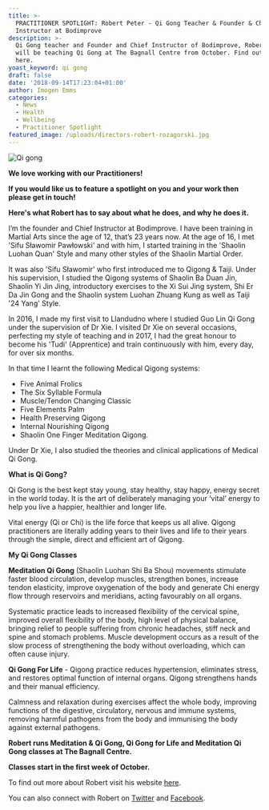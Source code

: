 ```yaml
---
title: >-
  PRACTITIONER SPOTLIGHT: Robert Peter - Qi Gong Teacher & Founder & Chief
  Instructor at Bodimprove
description: >-
  Qi Gong teacher and Founder and Chief Instructor of Bodimprove, Robert Peter
  will be teaching Qi Gong at The Bagnall Centre from October. Find out more
  here. 
yoast_keyword: qi gong
draft: false
date: '2018-09-14T17:23:04+01:00'
author: Imogen Emms
categories:
  - News
  - Health
  - Wellbeing
  - Practitioner Spotlight
featured_image: /uploads/directors-robert-rozagorski.jpg
---
```

![Qi gong](/uploads/directors-robert-rozagorski.jpg)

**We love working with our Practitioners!**

**If you would like us to feature a spotlight on you and your work then please get in touch!**

**Here's what Robert has to say about what he does, and why he does it.**

I’m the founder and Chief Instructor at Bodimprove. I have been training in Martial Arts since the age of 12, that’s 23 years now. At the age of 16, I met 'Sifu Sławomir Pawłowski' and with him, I started training in the 'Shaolin Luohan Quan' Style and many other styles of the Shaolin Martial Order. 

It was also 'Sifu Sławomir' who first introduced me to Qigong & Taiji. Under his supervision, I studied the Qigong systems of Shaolin Ba Duan Jin, Shaolin Yi Jin Jing, introductory exercises to the Xi Sui Jing system, Shi Er Da Jin Gong and the Shaolin system Luohan Zhuang Kung as well as Taiji '24 Yang' Style.

In 2016, I made my first visit to Llandudno where I studied Guo Lin Qi Gong under the supervision of Dr Xie. I visited Dr Xie on several occasions, perfecting my style of teaching and in 2017, I had the great honour to become his 'Tudi' (Apprentice) and train continuously with him, every day, for over six months.

In that time I learnt the following Medical Qigong systems:

* Five Animal Frolics
* The Six Syllable Formula
* Muscle/Tendon Changing Classic
* Five Elements Palm
* Health Preserving Qigong
* Internal Nourishing Qigong
* Shaolin One Finger Meditation Qigong.

Under Dr Xie, I also studied the theories and clinical applications of Medical Qi Gong.

**What is Qi Gong?**

Qi Gong is the best kept stay young, stay healthy, stay happy, energy secret in the world today. It is the art of deliberately managing your ‘vital’ energy to help you live a happier, healthier and longer life.

Vital energy (Qi or Chi) is the life force that keeps us all alive. Qigong practitioners are literally adding years to their lives and life to their years through the simple, direct and efficient art of Qigong.

**My Qi Gong Classes**

**Meditation Qi Gong** (Shaolin Luohan Shi Ba Shou) movements stimulate faster blood circulation, develop muscles, strengthen bones, increase tendon elasticity, improve oxygenation of the body and generate Chi energy flow through reservoirs and meridians, acting favourably on all organs.

Systematic practice leads to increased flexibility of the cervical spine, improved overall flexibility of the body, high level of physical balance, bringing relief to people suffering from chronic headaches, stiff neck and spine and stomach problems. Muscle development occurs as a result of the slow process of strengthening the body without overloading, which can often cause injury. 

**Qi Gong For Life** - Qigong practice reduces hypertension, eliminates stress, and restores optimal function of internal organs. Qigong strengthens hands and their manual efficiency.

Calmness and relaxation during exercises affect the whole body, improving functions of the digestive, circulatory, nervous and immune systems, removing harmful pathogens from the body and immunising the body against external pathogens.

**Robert runs Meditation & Qi Gong, Qi Gong for Life and Meditation Qi Gong classes at The Bagnall Centre.**

**Classes start in the first week of October.** 

To find out more about Robert visit his website [here](https://bodimprove.com/).

You can also connect with Robert on [Twitter](https://twitter.com/bodimprove) and [Facebook](https://www.facebook.com/bodimprove).
